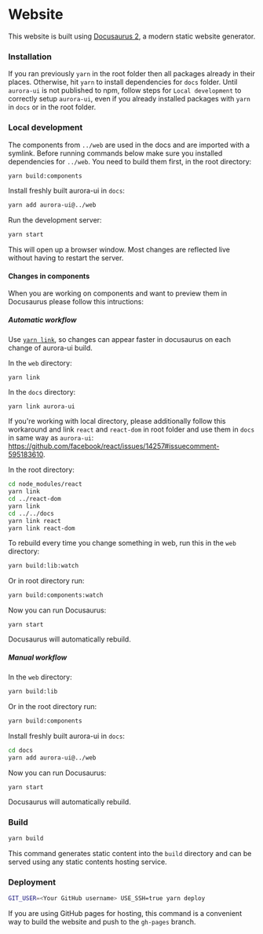# Website

This website is built using [Docusaurus 2](https://v2.docusaurus.io/), a modern static website generator.

### Installation

If you ran previously `yarn` in the root folder then all packages already in their places. Otherwise, hit `yarn` to install dependencies for `docs` folder.
Until `aurora-ui` is not published to npm, follow steps for `Local development` to correctly setup `aurora-ui`, even if you already installed packages with `yarn` in `docs` or in the root folder.

### Local development

The components from `../web` are used in the docs and are imported with a symlink. Before running commands below make sure you installed dependencies for `../web`. You need to build them first, in the root directory:

```bash
yarn build:components
```

Install freshly built aurora-ui in `docs`:
```bash
yarn add aurora-ui@../web
```

Run the development server:
```bash
yarn start
```

This will open up a browser window. Most changes are reflected live without having to restart the server.

#### Changes in components

When you are working on components and want to preview them in Docusaurus please follow this intructions:

##### Automatic workflow

Use [`yarn link`](https://classic.yarnpkg.com/en/docs/cli/link/), so changes can appear faster in docusaurus on each change of aurora-ui build.

In the `web` directory:
```
yarn link
```

In the `docs` directory:
```
yarn link aurora-ui
```

If you're working with local directory, please additionally follow this workaround and link `react` and `react-dom` in root folder and use them in `docs` in same way as `aurora-ui`:
https://github.com/facebook/react/issues/14257#issuecomment-595183610.

In the root directory:
```bash
cd node_modules/react
yarn link
cd ../react-dom
yarn link
cd ../../docs
yarn link react
yarn link react-dom
```

To rebuild every time you change something in web, run this in the `web` directory:
```bash
yarn build:lib:watch
```

Or in root directory run:
```bash
yarn build:components:watch
```

Now you can run Docusaurus:
```
yarn start
```

Docusaurus will automatically rebuild.

##### Manual workflow

In the `web` directory:
```bash
yarn build:lib
```

Or in the root directory run:
```bash
yarn build:components
```

Install freshly built aurora-ui in `docs`:
```bash
cd docs
yarn add aurora-ui@../web
```

Now you can run Docusaurus:
```
yarn start
```

Docusaurus will automatically rebuild.

### Build

```bash
yarn build
```

This command generates static content into the `build` directory and can be served using any static contents hosting service.

### Deployment

```bash
GIT_USER=<Your GitHub username> USE_SSH=true yarn deploy
```

If you are using GitHub pages for hosting, this command is a convenient way to build the website and push to the `gh-pages` branch.

